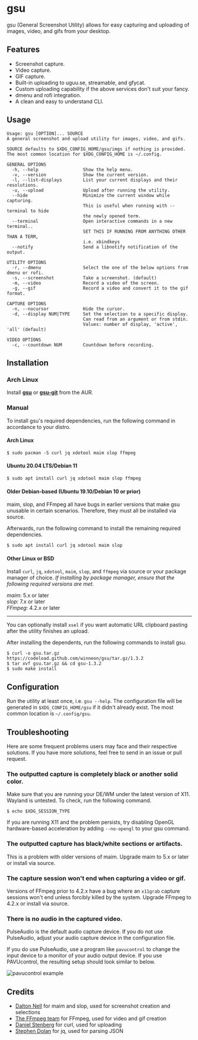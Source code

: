 # gsu

gsu (General Screenshot Utility) allows for easy capturing and uploading of images, video, and gifs from your desktop.

## Features

* Screenshot capture.
* Video capture.
* GIF capture.
* Built-in uploading to uguu.se, streamable, and gfycat.
* Custom uploading capability if the above services don't suit your fancy.
* dmenu and rofi integration.
* A clean and easy to understand CLI.

## Usage

```
Usage: gsu [OPTION]... SOURCE
A general screenshot and upload utility for images, video, and gifs.

SOURCE defaults to $XDG_CONFIG_HOME/gsu/imgs if nothing is provided.
The most common location for $XDG_CONFIG_HOME is ~/.config.

GENERAL OPTIONS
  -h, --help                 Show the help menu.
  -v, --version              Show the current version.
  -l, --list-displays        List your current displays and their resolutions.
  -u, --upload               Upload after running the utility.
  --hide                     Minimize the current window while capturing.
                             This is useful when running with --terminal to hide
                             the newly opened term.
  --terminal                 Open interactive commands in a new terminal..
                             SET THIS IF RUNNING FROM ANYTHING OTHER THAN A TERM,
                             i.e. xbindkeys
  --notify                   Send a libnotify notification of the output.

UTILITY OPTIONS
  -r, --dmenu                Select the one of the below options from dmenu or rofi.
  -s, --screenshot           Take a screenshot. (default)
  -m, --video                Record a video of the screen.
  -g, --gif                  Record a video and convert it to the gif format.

CAPTURE OPTIONS
  -n, --nocursor             Hide the cursor.
  -d, --display NUM|TYPE     Set the selection to a specific display.
                             Can read from an argument or from stdin.
                             Values: number of display, 'active', 'all' (default)

VIDEO OPTIONS
  -c, --countdown NUM        Countdown before recording.
```

## Installation

### Arch Linux

Install **[gsu]** or **[gsu-git]** from the AUR.

[gsu]: https://aur.archlinux.org/packages/gsu/
[gsu-git]: https://aur.archlinux.org/packages/gsu-git/

### Manual

To install gsu's required dependencies, run the following command in accordance to your distro.

#### Arch Linux

```
$ sudo pacman -S curl jq xdotool maim slop ffmpeg
```

#### Ubuntu 20.04 LTS/Debian 11

```
$ sudo apt install curl jq xdotool maim slop ffmpeg
```

#### Older Debian-based (Ubuntu 19.10/Debian 10 or prior)

maim, slop, and FFmpeg all have bugs in earlier versions that make gsu unusable in certain scenarios. Therefore, they must all be installed via source.

Afterwards, run the following command to install the remaining required dependencies.

```
$ sudo apt install curl jq xdotool maim slop
```

#### Other Linux or BSD

Install `curl`, `jq`, `xdotool`, `maim`, `slop`, and `ffmpeg` via source or your package manager of choice. *If installing by package manager, ensure that the following required versions are met.*

*maim*: 5.x or later  
*slop*: 7.x or later  
*FFmpeg*: 4.2.x or later

---

You can optionally install `xsel` if you want automatic URL clipboard pasting after the utility finishes an upload.

After installing the dependents, run the following commands to install gsu.

```
$ curl -o gsu.tar.gz https://codeload.github.com/winneon/gsu/tar.gz/1.3.2
$ tar xvf gsu.tar.gz && cd gsu-1.3.2
$ sudo make install
```

## Configuration

Run the utility at least once, i.e. `gsu --help`. The configuration file will be generated in `$XDG_CONFIG_HOME/gsu` if it didn't already exist. The most common location is `~/.config/gsu`.

## Troubleshooting

Here are some frequent problems users may face and their respective solutions. If you have more solutions, feel free to send in an issue or pull request.

### The outputted capture is completely black or another solid color.

Make sure that you are running your DE/WM under the latest version of X11. Wayland is untested. To check, run the following command.

```
$ echo $XDG_SESSION_TYPE
```

If you are running X11 and the problem persists, try disabling OpenGL hardware-based acceleration by adding `--no-opengl` to your gsu command.

### The outputted capture has black/white sections or artifacts.

This is a problem with older versions of maim. Upgrade maim to 5.x or later or install via source.

### The capture session won't end when capturing a video or gif.

Versions of FFmpeg prior to 4.2.x have a bug where an `x11grab` capture sessions won't end unless forcibly killed by the system. Upgrade FFmpeg to 4.2.x or install via source.

### There is no audio in the captured video.

PulseAudio is the default audio capture device. If you do not use PulseAudio, adjust your audio capture device in the configuration file.

If you do use PulseAudio, use a program like `pavucontrol` to change the input device to a monitor of your audio output device. If you use PAVUcontrol, the resulting setup should look similar to below.

![pavucontrol example](http://i.imgur.com/qbN5741.png)

## Credits

* [Dalton Nell](https://github.com/naelstrof) for maim and slop, used for screenshot creation and selections
* [The FFmpeg team](https://ffmpeg.org/) for FFmpeg, used for video and gif creation
* [Daniel Stenberg](https://github.com/bagder) for curl, used for uploading
* [Stephen Dolan](https://github.com/stedolan) for jq, used for parsing JSON
